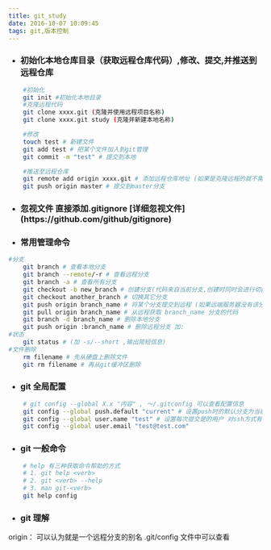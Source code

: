 ```yaml
---
title: git_study
date: 2016-10-07 10:09:45
tags: git,版本控制
---
```


+ <h3>初始化本地仓库目录（获取远程仓库代码）,修改、提交,并推送到远程仓库</h3>
``` bash
    #初始化
    git init #初始化本地目录
    #克隆远程代码
    git clone xxxx.git (克隆并使用远程项目名称)
    git clone xxxx.git study (克隆并新建本地名称)

    #修改
    touch test # 新建文件
    git add test # 把某个文件加入到git管理
    git commit -m "test" # 提交到本地

    #推送至远程仓库
    git remote add origin xxxx.git # 添加远程仓库地址 (如果是克隆远程的就不需要添加)
    git push origin master # 提交到master分支
```
+ <h3>忽视文件 直接添加.gitignore [详细忽视文件](https://github.com/github/gitignore)</h3>

+ <h3>常用管理命令</h3>
``` bash
#分支
    git branch # 查看本地分支
    git branch --remote/-r # 查看远程分支
    git branch -a # 查看所有分支
    git checkout -b new_branch # 创建分支(代码来自当前分支,创建时同时会进行切换)
    git checkout another_branch # 切换其它分支
    git push origin branch_name # 将某个分支提交到远程 (如果远端服务器没有该分支，将会自动创建)
    git pull origin branch_name # 从远程获取 branch_name 分支的代码
    git branch -d branch_name # 删除本地分支
    git push origin :branch_name # 删除远程分支 加:
#状态
    git status # (加 -s/--short ,输出简短信息)
#文件删除
    rm filename # 先从硬盘上删除文件
    git rm filename # 再从git缓冲区删除

```

+ <h3>git 全局配置 </h3>
``` bash
    # git config --global X.x "内容" , ～/.gitconfig 可以查看配置信息
    git config --global push.default "current" # 设置push时的默认分支为当前分支 (提交当前分支可以直接git push)
    git config --global user.name "test" # 设置每次提交是的用户 对ssh方式有效
    git config --global user.email "test@test.com"
```

+ <h3>git 一般命令</h3>
``` bash
    # help 有三种获取命令帮助的方式
    # 1. git help <verb>
    # 2. git <verb> --help
    # 3. man git-<verb>
    git help config
```

+ <h3>git 理解</h3>
origin： 可以认为就是一个远程分支的别名 .git/config 文件中可以查看

